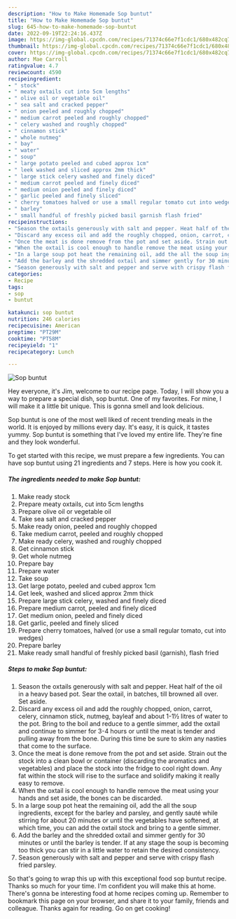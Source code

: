 ```yaml
---
description: "How to Make Homemade Sop buntut"
title: "How to Make Homemade Sop buntut"
slug: 645-how-to-make-homemade-sop-buntut
date: 2022-09-19T22:24:16.437Z
image: https://img-global.cpcdn.com/recipes/71374c66e7f1cdc1/680x482cq70/sop-buntut-recipe-main-photo.jpg
thumbnail: https://img-global.cpcdn.com/recipes/71374c66e7f1cdc1/680x482cq70/sop-buntut-recipe-main-photo.jpg
cover: https://img-global.cpcdn.com/recipes/71374c66e7f1cdc1/680x482cq70/sop-buntut-recipe-main-photo.jpg
author: Mae Carroll
ratingvalue: 4.7
reviewcount: 4590
recipeingredient:
- " stock"
- " meaty oxtails cut into 5cm lengths"
- " olive oil or vegetable oil"
- " sea salt and cracked pepper"
- " onion peeled and roughly chopped"
- " medium carrot peeled and roughly chopped"
- " celery washed and roughly chopped"
- " cinnamon stick"
- " whole nutmeg"
- " bay"
- " water"
- " soup"
- " large potato peeled and cubed approx 1cm"
- " leek washed and sliced approx 2mm thick"
- " large stick celery washed and finely diced"
- " medium carrot peeled and finely diced"
- " medium onion peeled and finely diced"
- " garlic peeled and finely sliced"
- " cherry tomatoes halved or use a small regular tomato cut into wedges"
- " barley"
- " small handful of freshly picked basil garnish flash fried"
recipeinstructions:
- "Season the oxtails generously with salt and pepper. Heat half of the oil in a heavy based pot. Sear the oxtail, in batches, till browned all over. Set aside."
- "Discard any excess oil and add the roughly chopped, onion, carrot, celery, cinnamon stick, nutmeg, bayleaf and about 1-1½ litres of water to the pot. Bring to the boil and reduce to a gentle simmer, add the oxtail and continue to simmer for 3-4 hours or until the meat is tender and pulling away from the bone. During this time be sure to skim any nasties that come to the surface."
- "Once the meat is done remove from the pot and set aside. Strain out the stock into a clean bowl or container (discarding the aromatics and vegetables) and place the stock into the fridge to cool right down. Any fat within the stock will rise to the surface and solidify making it really easy to remove."
- "When the oxtail is cool enough to handle remove the meat using your hands and set aside, the bones can be discarded."
- "In a large soup pot heat the remaining oil, add the all the soup ingredients, except for the barley and parsley, and gently sauté while stirring for about 20 minutes or until the vegetables have softened, at which time, you can add the oxtail stock and bring to a gentle simmer."
- "Add the barley and the shredded oxtail and simmer gently for 30 minutes or until the barley is tender. If at any stage the soup is becoming too thick you can stir in a little water to retain the desired consistency."
- "Season generously with salt and pepper and serve with crispy flash fried parsley."
categories:
- Recipe
tags:
- sop
- buntut

katakunci: sop buntut 
nutrition: 246 calories
recipecuisine: American
preptime: "PT29M"
cooktime: "PT58M"
recipeyield: "1"
recipecategory: Lunch

---
```



![Sop buntut](https://img-global.cpcdn.com/recipes/71374c66e7f1cdc1/680x482cq70/sop-buntut-recipe-main-photo.jpg)

Hey everyone, it's Jim, welcome to our recipe page. Today, I will show you a way to prepare a special dish, sop buntut. One of my favorites. For mine, I will make it a little bit unique. This is gonna smell and look delicious.

Sop buntut is one of the most well liked of recent trending meals in the world. It is enjoyed by millions every day. It's easy, it is quick, it tastes yummy. Sop buntut is something that I've loved my entire life. They're fine and they look wonderful.




To get started with this recipe, we must prepare a few ingredients. You can have sop buntut using 21 ingredients and 7 steps. Here is how you cook it.

<!--inarticleads1-->

##### The ingredients needed to make Sop buntut:

1. Make ready  stock
1. Prepare  meaty oxtails, cut into 5cm lengths
1. Prepare  olive oil or vegetable oil
1. Take  sea salt and cracked pepper
1. Make ready  onion, peeled and roughly chopped
1. Take  medium carrot, peeled and roughly chopped
1. Make ready  celery, washed and roughly chopped
1. Get  cinnamon stick
1. Get  whole nutmeg
1. Prepare  bay
1. Prepare  water
1. Take  soup
1. Get  large potato, peeled and cubed approx 1cm
1. Get  leek, washed and sliced approx 2mm thick
1. Prepare  large stick celery, washed and finely diced
1. Prepare  medium carrot, peeled and finely diced
1. Get  medium onion, peeled and finely diced
1. Get  garlic, peeled and finely sliced
1. Prepare  cherry tomatoes, halved (or use a small regular tomato, cut into wedges)
1. Prepare  barley
1. Make ready  small handful of freshly picked basil (garnish), flash fried




<!--inarticleads2-->

##### Steps to make Sop buntut:

1. Season the oxtails generously with salt and pepper. Heat half of the oil in a heavy based pot. Sear the oxtail, in batches, till browned all over. Set aside.
1. Discard any excess oil and add the roughly chopped, onion, carrot, celery, cinnamon stick, nutmeg, bayleaf and about 1-1½ litres of water to the pot. Bring to the boil and reduce to a gentle simmer, add the oxtail and continue to simmer for 3-4 hours or until the meat is tender and pulling away from the bone. During this time be sure to skim any nasties that come to the surface.
1. Once the meat is done remove from the pot and set aside. Strain out the stock into a clean bowl or container (discarding the aromatics and vegetables) and place the stock into the fridge to cool right down. Any fat within the stock will rise to the surface and solidify making it really easy to remove.
1. When the oxtail is cool enough to handle remove the meat using your hands and set aside, the bones can be discarded.
1. In a large soup pot heat the remaining oil, add the all the soup ingredients, except for the barley and parsley, and gently sauté while stirring for about 20 minutes or until the vegetables have softened, at which time, you can add the oxtail stock and bring to a gentle simmer.
1. Add the barley and the shredded oxtail and simmer gently for 30 minutes or until the barley is tender. If at any stage the soup is becoming too thick you can stir in a little water to retain the desired consistency.
1. Season generously with salt and pepper and serve with crispy flash fried parsley.




So that's going to wrap this up with this exceptional food sop buntut recipe. Thanks so much for your time. I'm confident you will make this at home. There's gonna be interesting food at home recipes coming up. Remember to bookmark this page on your browser, and share it to your family, friends and colleague. Thanks again for reading. Go on get cooking!
